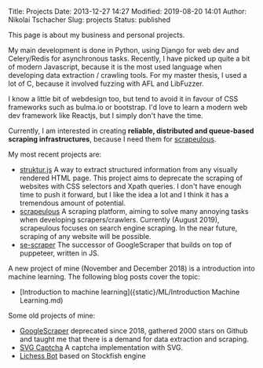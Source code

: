 Title: Projects
Date: 2013-12-27 14:27
Modified: 2019-08-20 14:01
Author: Nikolai Tschacher
Slug: projects
Status: published

This page is about my business and personal projects.

My main development is done in Python, using Django for web dev and Celery/Redis for asynchronous tasks. Recently, I have picked up quite a bit of modern Javascript, because it is the most used language when developing data extraction / crawling tools. For my master thesis, I used a lot of C, because it involved fuzzing with AFL and LibFuzzer. 

I know a little bit of webdesign too, but tend to avoid it in favour of CSS frameworks such as bulma.io or bootstrap. I'd love to learn a modern web dev framework like Reactjs, but I simply don't have the time.

Currently, I am interested in creating **reliable, distributed and queue-based scraping infrastructures**, because I need them for [scrapeulous](https://scrapeulous.com/).

My most recent projects are:

- [struktur.js](https://github.com/NikolaiT/struktur) A way to extract structured information from any visually rendered HTML page. This project aims to deprecate the scraping of websites with CSS selectors and Xpath queries. I don't have enough time to push it forward, but I like the idea a lot and I think it has a tremendous amount of potential.
- [scrapeulous](https://scrapeulous.com/) A scraping platform, aiming to solve many annoying tasks when developing scrapers/crawlers. Currently (August 2019), scrapeulous focuses on search engine scraping. In the near future, scraping of any website will be possible.
- [se-scraper](https://github.com/NikolaiT/se-scraper) The successor of GoogleScraper that builds on top of puppeteer, written in JS.

A new project of mine (November and December 2018) is a introduction into machine learning. The following blog posts cover the topic:

- [Introduction to machine learning]({static}/ML/Introduction Machine Learning.md)


Some old projects of mine:

- [GoogleScraper]({static}/pages/googlescraper-py.md) deprecated since 2018, gathered 2000 stars on Github and taught me that there is a demand for data extraction and scraping.
- [SVG Captcha]({static}/pages/svgcaptcha.md) A captcha implementation with SVG.
- [Lichess Bot]({static}/pages/lichess-bot.md) based on Stockfish engine